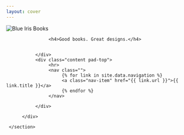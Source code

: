 ```yaml
---
layout: cover
---
```

<body>
     <section class="intro">
          <div class="inner">
               <div class="content">
                    <img src="{{ site.baseurl }}/img/BIB-logo-white.svg" alt="Blue Iris Books">

                    <h4>Good books. Great designs.</h4>


               </div>
               <div class="content pad-top">
                    <hr>
                    <nav class="">
                         {% for link in site.data.navigation %}
                         <a class="nav-item" href="{{ link.url }}">{{ link.title }}</a>
                         {% endfor %}
                    </nav>

               </div>

          </div>

     </section>


</body>
